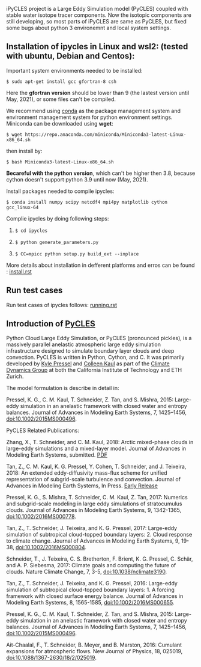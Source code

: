 iPyCLES project is a Large Eddy Simulation model (PyCLES) coupled with stable water isotope tracer components. Now the isotopic components are still developing, so most parts of iPyCLES are same as PyCLES, but fixed some bugs about python 3 environemnt and local system settings.

## Installation of ipycles in Linux and wsl2: (tested with ubuntu, Debian and Centos):
Important system environments needed to be installed:

`$ sudo apt-get install gcc gfortran-8 csh`

Here the **gfortran version** should be lower than 9 (the lastest version until May, 2021), or some files can't be compiled.

We recommend using [conda](https://docs.conda.io/en/latest/) as the package management system and environment management system for python environment settings. Miniconda can be downloaded using **wget**:

`$ wget https://repo.anaconda.com/miniconda/Miniconda3-latest-Linux-x86_64.sh`

then install by:

`$ bash Miniconda3-latest-Linux-x86_64.sh`

**Becareful with the python version**, which can't be higher then 3.8, because cython doesn't support python 3.9 until now (May, 2021).

Install packages needed to compile ipycles:

`$ conda install numpy scipy netcdf4 mpi4py matplotlib cython gcc_linux-64`

Complie ipycles by doing following steps:

1. `$ cd ipycles`

2. `$ python generate_parameters.py`

3. `$ CC=mpicc python setup.py build_ext --inplace`

 More details about installation in defferent platforms and erros can be found : [install.rst](https://github.com/huzizhan/ipycles/blob/master/docs/source/install.rst)
## Run test cases
Run test cases of ipycles follows: [running.rst](https://github.com/huzizhan/ipycles/blob/master/docs/source/running.rst)
## Introduction of [PyCLES](https://github.com/pressel/pycles)
Python Cloud Large Eddy Simulation, or PyCLES (pronounced pickles), is a massively parallel anelastic atmospheric large eddy simulation infrastructure designed to simulate boundary layer clouds and deep convection. PyCLES is written in Python, Cython, and C. It was primarily developed by [Kyle Pressel](http://www.kylepressel.com) and [Colleen Kaul](http://www.colleenkaul.com) as part of the [Climate Dynamics Group](https://climate-dynamics.org/) at both the California Institute of Technology and ETH Zurich. 

The model formulation is describe in detail in: 

Pressel, K. G., C. M. Kaul, T. Schneider, Z. Tan, and S. Mishra, 2015: Large-eddy simulation in an anelastic framework with closed water and entropy balances. Journal of Advances in Modeling Earth Systems, 7, 1425–1456, [doi:10.1002/2015MS000496](http://dx.doi.org/10.1002/2015MS000496). 

PyCLES Related Publications:

Zhang, X., T. Schneider, and C. M. Kaul, 2018: Arctic mixed-phase clouds in large-eddy simulations and a mixed-layer model. Journal of Advances in Modeling Earth Systems, submitted. [PDF](http://climate-dynamics.org/wp-content/uploads/2018/01/isdac-revision.pdf)

Tan, Z., C. M. Kaul, K. G. Pressel, Y. Cohen, T. Schneider, and J. Teixeira, 2018: An extended eddy-diffusivity mass-flux scheme for unified representation of subgrid-scale turbulence and convection. Journal of Advances in Modeling Earth Systems, In Press. [Early Release](http://onlinelibrary.wiley.com/doi/10.1002/2017MS001162/full) 

Pressel, K. G., S. Mishra, T. Schneider, C. M. Kaul, Z. Tan, 2017: Numerics and subgrid-scale modeling in large eddy simulations of stratocumulus clouds. Journal of Advances in Modeling Earth Systems, 9, 1342-1365, [doi:10.1002/2016MS000778](http://dx.doi.org/10.1002/2016MS000778).

Tan, Z., T. Schneider, J. Teixeira, and K. G. Pressel, 2017: Large-eddy simulation of subtropical cloud-topped boundary layers: 2. Cloud response to climate change. Journal of Advances in Modeling Earth Systems, 9, 19-38, [doi:10.1002/2016MS000804](http://dx.doi.org/10.1002/2016MS000804).
 
Schneider, T., J. Teixeira, C. S. Bretherton, F. Brient, K. G. Pressel, C. Schär, and A. P. Siebesma, 2017: Climate goals and computing the future of clouds. Nature Climate Change, 7, 3-5, [doi:10.1038/nclimate3190](http://dx.doi.org/10.1038/nclimate3190).
 
Tan, Z., T. Schneider, J. Teixeira, and K. G. Pressel, 2016: Large-eddy simulation of subtropical cloud-topped boundary layers: 1. A forcing framework with closed surface energy balance. Journal of Advances in Modeling Earth Systems, 8, 1565-1585, [doi:10.1002/2016MS000655](http://dx.doi.org/10.1002/2016MS000655).

Pressel, K. G., C. M. Kaul, T. Schneider, Z. Tan, and S. Mishra, 2015: Large-eddy simulation in an anelastic framework with closed water and entropy balances. Journal of Advances in Modeling Earth Systems, 7, 1425–1456, [doi:10.1002/2015MS000496](http://dx.doi.org/10.1002/2015MS000496).

Ait-Chaalal, F., T. Schneider, B. Meyer, and B. Marston, 2016: Cumulant expansions for atmospheric flows. New Journal of Physics, 18, 025019, [doi:10.1088/1367-2630/18/2/025019](http://dx.doi.org/10.1088/1367-2630/18/2/025019).
